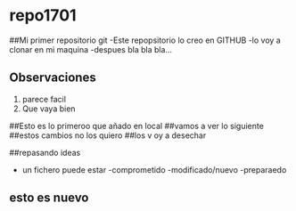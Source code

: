 # repo1701

##Mi primer repositorio git
-Este repopsitorio lo creo en GITHUB
-lo voy a clonar en mi maquina
-despues bla bla bla...

 ## Observaciones
  1. parece facil
  2.  Que vaya bien
  
 ##Esto es lo primeroo que añado en local
 ##vamos a ver lo siguiente
 ##estos cambios no los quiero 
 ##los v oy a desechar
 
 ##repasando ideas
 - un fichero puede estar
  -comprometido
  -modificado/nuevo
  -preparaedo
  
  ## esto es nuevo
  
  
 